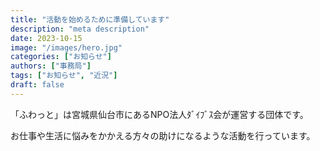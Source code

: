 ```yaml
---
title: "活動を始めるために準備しています"
description: "meta description"
date: 2023-10-15
image: "/images/hero.jpg"
categories: ["お知らせ"]
authors: ["事務局"]
tags: ["お知らせ", "近況"]
draft: false
---
```


「ふわっと」は宮城県仙台市にあるNPO法人ﾀﾞｲﾌﾞｽ会が運営する団体です。

お仕事や生活に悩みをかかえる方々の助けになるような活動を行っています。
